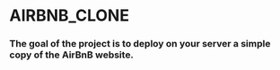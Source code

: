 
<h1>AIRBNB_CLONE</h1>


<h3>The goal of the project is to deploy on your server a simple copy of the AirBnB website.</h3>





